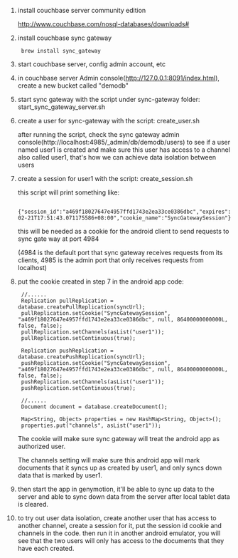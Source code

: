 1. install couchbase server community edition

    http://www.couchbase.com/nosql-databases/downloads#

2. install couchbase sync gateway

        brew install sync_gateway

3. start couchbase server, config admin account, etc

4. in couchbase server Admin console(http://127.0.0.1:8091/index.html), create a new bucket called "demodb"

5. start sync gateway with the script under sync-gateway folder: start_sync_gateway_server.sh

6. create a user for sync-gateway with the script: create_user.sh

    after running the script, check the sync gateway admin console(http://localhost:4985/_admin/db/demodb/users) to see if a user named user1 is created
    and make sure this user has access to a channel also called user1, that's how we can achieve data isolation between users

7. create a session for user1 with the script: create_session.sh

    this script will print something like:
    
        {"session_id":"a469f18027647e4957ffd1743e2ea33ce0386dbc","expires":"2016-02-21T17:51:43.071175586+08:00","cookie_name":"SyncGatewaySession"}
    
    this will be needed as a cookie for the android client to send requests to sync gate way at port 4984
    
    (4984 is the default port that sync gateway receives requests from its clients, 4985 is the admin port that only receives requests from localhost)

8. put the cookie created in step 7 in the android app code:
        
        //......
        Replication pullReplication = database.createPullReplication(syncUrl);
        pullReplication.setCookie("SyncGatewaySession", "a469f18027647e4957ffd1743e2ea33ce0386dbc", null, 86400000000000L, false, false);
        pullReplication.setChannels(asList("user1"));
        pullReplication.setContinuous(true);

        Replication pushReplication = database.createPushReplication(syncUrl);
        pushReplication.setCookie("SyncGatewaySession", "a469f18027647e4957ffd1743e2ea33ce0386dbc", null, 86400000000000L, false, false);
        pushReplication.setChannels(asList("user1"));
        pushReplication.setContinuous(true);
        
        //......
        Document document = database.createDocument();
        
        Map<String, Object> properties = new HashMap<String, Object>();
        properties.put("channels", asList("user1"));

    The cookie will make sure sync gateway will treat the android app as authorized user.
    
    The channels setting will make sure this android app will mark documents that it syncs up as created by user1, and only syncs down data that is marked by user1.

9. then start the app in genymotion, it'll be able to sync up data to the server and able to sync down data from the server after local tablet data is cleared.

10. to try out user data isolation, create another user that has access to another channel, create a session for it, put the session id cookie and channels in the code.
    then run it in another android emulator, you will see that the two users will only has access to the documents that they have each created.